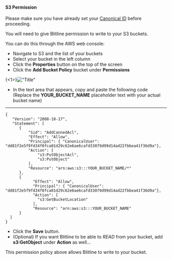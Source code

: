 #### S3 Permission
Please make sure you have already set your [Canonical ID](http://107.170.77.57/#post10) before proceeding. 

You will need to give Blitline permission to write to your S3 buckets.

You can do this through the AWS web console:

* Navigate to S3 and the list of your buckets
* Select your bucket in the left column
* Click the **Properties** button on the top of the screen
* Click the **Add Bucket Policy** bucket under **Permissions**

{<1>}!["Title"](/content/images/2014/Jun/bucket_properties.jpg)

* In the text area that appears, copy and paste the following code (Replace the **YOUR\_BUCKET\_NAME** placeholder text with your actual bucket name) 

---
	{
	   "Version": "2008-10-17",
	   "Statement": [
		  {
			  "Sid": "AddCannedAcl",
			  "Effect": "Allow",
			  "Principal": { "CanonicalUser": "dd81f2e5f9fd34f0fca01d29c62e6ae6cafd33079d99d14ad22fbbea41f36d9a"},
			  "Action": [
				  "s3:PutObjectAcl",
				  "s3:PutObject"
			  ],
			  "Resource": "arn:aws:s3:::YOUR_BUCKET_NAME/*"
		  },
		  {
				"Effect": "Allow",
				"Principal": { "CanonicalUser": "dd81f2e5f9fd34f0fca01d29c62e6ae6cafd33079d99d14ad22fbbea41f36d9a"},
				"Action": [
				  "s3:GetBucketLocation"
				],
				"Resource": "arn:aws:s3:::YOUR_BUCKET_NAME"
		  }
	  ]
	}



* Click the **Save** button.
* (Optional) If you want Blitline to be able to *READ* from your bucket, add **s3:GetObject** under **Action** as well...

This permission policy above allows Blitline to write to your bucket.

